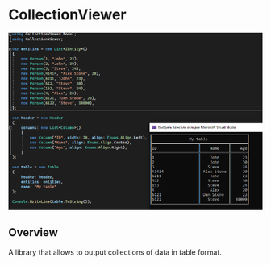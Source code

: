 # CollectionViewer

![alt text](https://github.com/kerminator-dev/CollectionViewer/blob/main/img/example_preview.PNG?raw=true)

## Overview

A library that allows to output collections of data in table format.